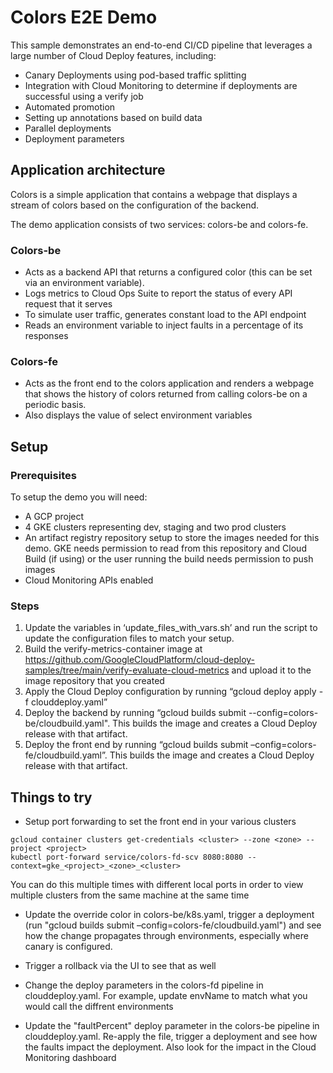 # Colors E2E Demo
This sample demonstrates an end-to-end CI/CD pipeline that leverages a large number of Cloud Deploy features, including:

  - Canary Deployments using pod-based traffic splitting
  - Integration with Cloud Monitoring to determine if deployments are successful using a verify job
  - Automated promotion
  - Setting up annotations based on build data
  - Parallel deployments
  - Deployment parameters 

## Application architecture

Colors is a simple application that contains a webpage that displays a stream of colors based on the configuration of the backend.

The demo application consists of two services: colors-be and colors-fe. 

###  Colors-be 
* Acts as a backend API that returns a configured color (this can be set via an environment variable).
* Logs metrics to Cloud Ops Suite to report the status of every API request that it serves
* To simulate user traffic, generates constant load to the API endpoint
* Reads an environment variable to inject faults in a percentage of its responses

### Colors-fe
* Acts as the front end to the colors application and renders a webpage that shows the history of colors returned from calling colors-be on a periodic basis.
* Also displays the value of select environment variables

## Setup

### Prerequisites
To setup the demo you will need:
* A GCP project 
* 4 GKE clusters representing dev, staging and two prod clusters
* An artifact registry repository setup to store the images needed for this demo.  GKE needs permission to read from this repository and Cloud Build (if using) or the user running the build needs permission to push images
* Cloud Monitoring APIs enabled

### Steps
1. Update the variables in ‘update_files_with_vars.sh’ and run the script to update the configuration files to match your setup.
2. Build the verify-metrics-container image at https://github.com/GoogleCloudPlatform/cloud-deploy-samples/tree/main/verify-evaluate-cloud-metrics and upload it to the image repository that you created
3. Apply  the Cloud Deploy configuration by running “gcloud deploy apply -f clouddeploy.yaml”
4. Deploy the backend by running “gcloud builds submit --config=colors-be/cloudbuild.yaml". This builds the image and creates a Cloud Deploy release with that artifact.
5. Deploy the front end by running “gcloud builds submit –config=colors-fe/cloudbuild.yaml”. This builds the image and creates a Cloud Deploy release with that artifact.

## Things to try

* Setup port forwarding to set the front end in your various clusters 
```
gcloud container clusters get-credentials <cluster> --zone <zone> --project <project>
kubectl port-forward service/colors-fd-scv 8080:8080 --context=gke_<project>_<zone>_<cluster>
```
You can do this multiple times with different local ports in order to view multiple clusters from the same machine at the same time 

* Update the override color in colors-be/k8s.yaml, trigger a deployment (run "gcloud builds submit –config=colors-fe/cloudbuild.yaml") and see how the change propagates through environments, especially where canary is configured. 
* Trigger a rollback via the UI to see that as well

* Change the deploy parameters in the colors-fd pipeline in clouddeploy.yaml. For example, update envName to match what you would call the diffrent environments

* Update the "faultPercent" deploy parameter in the colors-be pipeline in clouddeploy.yaml. Re-apply the file, trigger a deployment and see how the faults impact the deployment. Also look for the impact in the Cloud Monitoring dashboard 

